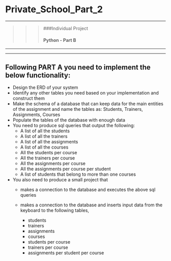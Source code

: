 # Private_School_Part_2
---
>>> ###Individual Project <br>
>>> #### Python - Part B
---
---
## Following PART A you need to implement the below functionality:
- Design the ERD of your system
- Identify any other tables you need based on your implementation and 
construct them
- Make the schema of a database that can keep data for the main entities of 
the assignment and name the tables as: Students, Trainers, Assignments, 
Courses 
- Populate the tables of the database with enough data 
- You need to produce sql queries that output the following:
  + A list of all the students
  + A list of all the trainers
  + A list of all the assignments
  + A list of all the courses
  + All the students per course
  + All the trainers per course 
  + All the assignments per course
  + All the assignments per course per student
  + A list of students that belong to more than one courses
- You also need to produce a small project that 
  + makes a connection to the database and executes the above sql 
    queries
  + makes a connection to the database and inserts input data from the 
    keyboard to the following tables,
    
    - students
    - trainers
    - assignments
    - courses
    - students per course
    - trainers per course
    - assignments per student per course

